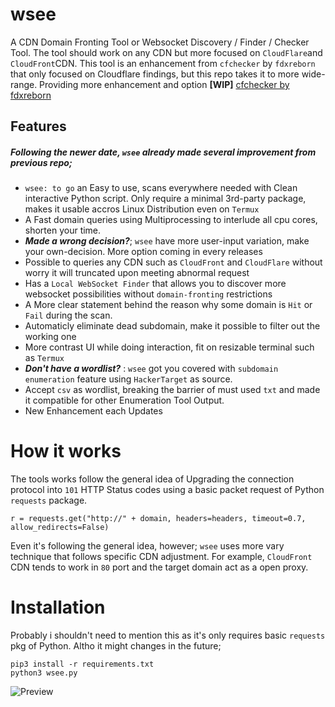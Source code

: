 # wsee
A CDN Domain Fronting Tool or Websocket Discovery / Finder / Checker Tool. The tool should work on any CDN but more focused on `CloudFlare`and `CloudFront`CDN. This tool is an enhancement from `cfchecker` by `fdxreborn` that only focused on Cloudflare findings, but this repo takes it to more wide-range. Providing more enhancement and option **[WIP]**
[cfchecker by fdxreborn](https://github.com/fdxreborn/cfchecker)

## Features
##### Following the newer date, `wsee` already made several improvement from previous repo;
- `wsee: to go` an Easy to use, scans everywhere needed with Clean interactive Python script. Only require a minimal 3rd-party package, makes it usable accros Linux Distribution even on `Termux`
- A Fast domain queries using Multiprocessing to interlude all cpu cores, shorten your time.
- ***Made a wrong decision?***; `wsee` have more user-input variation, make your own-decision. More option coming in every releases
- Possible to queries any CDN such as `CloudFront` and `CloudFlare` without worry it will truncated upon meeting abnormal request
- Has a `Local WebSocket Finder` that allows you to discover more websocket possibilities without `domain-fronting` restrictions
- A More clear statement behind the reason why some domain is `Hit` or `Fail` during the scan.
- Automaticly eliminate dead subdomain, make it possible to filter out the working one
- More contrast UI while doing interaction, fit on resizable terminal such as `Termux`
- ***Don't have a wordlist?*** : `wsee` got you covered with `subdomain enumeration` feature using `HackerTarget` as source.
- Accept `csv` as wordlist, breaking the barrier of must used `txt` and made it compatible for other Enumeration Tool Output.
- New Enhancement each Updates

# How it works
The tools works follow the general idea of Upgrading the connection protocol into `101` HTTP Status codes using a basic packet request of Python `requests` package.
```
r = requests.get("http://" + domain, headers=headers, timeout=0.7, allow_redirects=False)
```
Even it's following the general idea, however; `wsee` uses more vary technique that follows specific CDN adjustment. For example, `CloudFront` CDN tends to work in `80` port and the target domain act as a open proxy.

# Installation
Probably i shouldn't need to mention this as it's only requires basic `requests` pkg of Python. Altho it might changes in the future;
```
pip3 install -r requirements.txt
python3 wsee.py
```
<img alt="Preview" src="https://i.postimg.cc/bYkbMnfFQ/Screenshot-2022-05-23-16-40-37-84.jpg">





